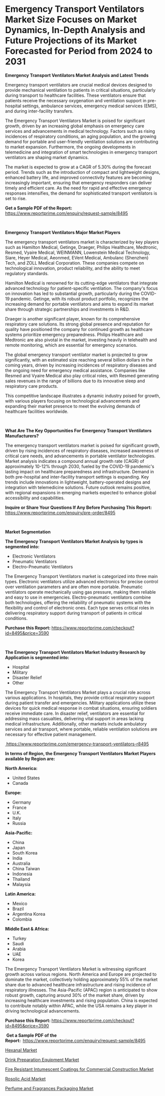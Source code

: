<p><h1>Emergency Transport Ventilators Market Size Focuses on Market Dynamics, In-Depth Analysis and Future Projections of its Market Forecasted for Period from 2024 to 2031</h1></p><p><strong>Emergency Transport Ventilators Market Analysis and Latest Trends</strong></p>
<p><p>Emergency transport ventilators are crucial medical devices designed to provide mechanical ventilation to patients in critical situations, particularly during transport to healthcare facilities. These ventilators ensure that patients receive the necessary oxygenation and ventilation support in pre-hospital settings, ambulance services, emergency medical services (EMS), and during inter-facility transfers.</p><p>The Emergency Transport Ventilators Market is poised for significant growth, driven by an increasing global emphasis on emergency care services and advancements in medical technology. Factors such as rising incidences of respiratory conditions, an aging population, and the growing demand for portable and user-friendly ventilation solutions are contributing to market expansion. Furthermore, the ongoing developments in telemedicine and integration of smart technologies in emergency transport ventilators are shaping market dynamics.</p><p>The market is expected to grow at a CAGR of 5.30% during the forecast period. Trends such as the introduction of compact and lightweight designs, enhanced battery life, and improved connectivity features are becoming increasingly important, ensuring that emergency responders can deliver timely and efficient care. As the need for rapid and effective emergency responses intensifies, the demand for sophisticated transport ventilators is set to rise.</p></p>
<p><strong>Get a Sample PDF of the Report:&nbsp;</strong> <a href="https://www.reportprime.com/enquiry/request-sample/8495">https://www.reportprime.com/enquiry/request-sample/8495</a></p>
<p>&nbsp;</p>
<p><strong>Emergency Transport Ventilators Major Market Players</strong></p>
<p><p>The emergency transport ventilators market is characterized by key players such as Hamilton Medical, Getinge, Draeger, Philips Healthcare, Medtronic, Resmed, Vyaire Medical, WEINMANN, Lowenstein Medical Technology, Siare, Heyer Medical, Aeonmed, EVent Medical, Ambulanc (Shenzhen) Tech, and ZOLL Medical Corporation. These companies compete on technological innovation, product reliability, and the ability to meet regulatory standards.</p><p>Hamilton Medical is renowned for its cutting-edge ventilators that integrate advanced technology for patient-specific ventilation. The company's focus on innovation has led to substantial growth, particularly during the COVID-19 pandemic. Getinge, with its robust product portfolio, recognizes the increasing demand for portable ventilators and aims to expand its market share through strategic partnerships and investments in R&D.</p><p>Draeger is another significant player, known for its comprehensive respiratory care solutions. Its strong global presence and reputation for quality have positioned the company for continued growth as healthcare systems prioritize emergency preparedness. Philips Healthcare and Medtronic are also pivotal in the market, investing heavily in telehealth and remote monitoring, which are essential for emergency scenarios.</p><p>The global emergency transport ventilator market is projected to grow significantly, with an estimated size reaching several billion dollars in the coming years, driven by increasing incidences of respiratory diseases and the ongoing need for emergency medical assistance. Companies like Resmed and Vyaire Medical also play critical roles, with Resmed generating sales revenues in the range of billions due to its innovative sleep and respiratory care products.</p><p>This competitive landscape illustrates a dynamic industry poised for growth, with various players focusing on technological advancements and expanding their market presence to meet the evolving demands of healthcare facilities worldwide.</p></p>
<p>&nbsp;</p>
<p><strong>What Are The Key Opportunities For Emergency Transport Ventilators Manufacturers?</strong></p>
<p><p>The emergency transport ventilators market is poised for significant growth, driven by rising incidences of respiratory diseases, increased awareness of critical care needs, and advancements in portable ventilator technologies. Market analysis indicates a compound annual growth rate (CAGR) of approximately 10-12% through 2030, fueled by the COVID-19 pandemic's lasting impact on healthcare preparedness and infrastructure. Demand in both pre-hospital and inter-facility transport settings is expanding. Key trends include innovations in lightweight, battery-operated designs and integration with telemedicine solutions. Future outlook remains positive, with regional expansions in emerging markets expected to enhance global accessibility and capabilities.</p></p>
<p><strong>Inquire or Share Your Questions If Any Before Purchasing This Report:</strong> <a href="https://www.reportprime.com/enquiry/pre-order/8495">https://www.reportprime.com/enquiry/pre-order/8495</a></p>
<p>&nbsp;</p>
<p><strong>Market Segmentation</strong></p>
<p><strong>The Emergency Transport Ventilators Market Analysis by types is segmented into:</strong></p>
<p><ul><li>Electronic Ventilators</li><li>Pneumatic Ventilators</li><li>Electro-Pneumatic Ventilators</li></ul></p>
<p><p>The Emergency Transport Ventilators market is categorized into three main types. Electronic ventilators utilize advanced electronics for precise control over ventilation parameters and are often more portable. Pneumatic ventilators operate mechanically using gas pressure, making them reliable and easy to use in emergencies. Electro-pneumatic ventilators combine both technologies, offering the reliability of pneumatic systems with the flexibility and control of electronic ones. Each type serves critical roles in delivering respiratory support during transport of patients in critical conditions.</p></p>
<p><strong>Purchase this Report:&nbsp;</strong><a href="https://www.reportprime.com/checkout?id=8495&price=3590">https://www.reportprime.com/checkout?id=8495&price=3590</a></p>
<p>&nbsp;</p>
<p><strong>The Emergency Transport Ventilators Market Industry Research by Application is segmented into:</strong></p>
<p><ul><li>Hospital</li><li>Military</li><li>Disaster Relief</li><li>Other</li></ul></p>
<p><p>The Emergency Transport Ventilators Market plays a crucial role across various applications. In hospitals, they provide critical respiratory support during patient transfer and emergencies. Military applications utilize these devices for quick medical response in combat situations, ensuring soldiers receive immediate care. In disaster relief, ventilators are essential for addressing mass casualties, delivering vital support in areas lacking medical infrastructure. Additionally, other markets include ambulatory services and air transport, where portable, reliable ventilation solutions are necessary for effective patient management.</p></p>
<p><a href="https://www.reportprime.com/emergency-transport-ventilators-r8495">&nbsp;https://www.reportprime.com/emergency-transport-ventilators-r8495</a></p>
<p><strong>In terms of Region, the Emergency Transport Ventilators Market Players available by Region are:</strong></p>
<p>
    <p> <strong> North America: </strong>
        <ul>
            <li>United States</li>
            <li>Canada</li>
        </ul>
        </p> 
    <p> <strong> Europe: </strong>
        <ul>
            <li>Germany</li>
            <li>France</li>
            <li>U.K.</li>
            <li>Italy</li>
            <li>Russia</li>
        </ul>
        </p> 
    <p> <strong> Asia-Pacific: </strong>
        <ul>
            <li>China</li>
            <li>Japan</li>
            <li>South Korea</li>
            <li>India</li>
            <li>Australia</li>
            <li>China Taiwan</li>
            <li>Indonesia</li>
            <li>Thailand</li>
            <li>Malaysia</li>
        </ul>
        </p> 
    <p> <strong> Latin America: </strong>
        <ul>
            <li>Mexico</li>
            <li>Brazil</li>
            <li>Argentina Korea</li>
            <li>Colombia</li>
        </ul>
        </p> 
    <p> <strong> Middle East & Africa: </strong>
        <ul>
            <li>Turkey</li>
            <li>Saudi</li>
            <li>Arabia</li>
            <li>UAE</li>
            <li>Korea</li>
        </ul>
    </p>
    </p>
<p><p>The Emergency Transport Ventilators Market is witnessing significant growth across various regions. North America and Europe are projected to dominate the market, collectively holding approximately 55% of the market share due to advanced healthcare infrastructure and rising incidence of respiratory illnesses. The Asia-Pacific (APAC) region is anticipated to show robust growth, capturing around 30% of the market share, driven by increasing healthcare investments and rising population. China is expected to contribute notably within APAC, while the USA remains a key player in driving technological advancements.</p></p>
<p><strong>Purchase this Report: </strong><a href="https://www.reportprime.com/checkout?id=8495&price=3590">https://www.reportprime.com/checkout?id=8495&price=3590</a></p>
<p>&nbsp;<strong>Get a Sample PDF of the Report:&nbsp;&nbsp;</strong><a href="https://www.reportprime.com/enquiry/request-sample/8495">https://www.reportprime.com/enquiry/request-sample/8495</a></p>
<p><strong></strong></p>
<p><p><a href="https://www.linkedin.com/pulse/strategic-market-insights-navigating-global-hexanal-landscape-di3bc?trackingId=Liux4MyXT9uRnaVZp7uIBA%3D%3D">Hexanal Market</a></p><p><a href="https://medium.com/@tracey.powell674/strategic-roadmap-global-drink-preparation-equipment-market-insights-and-opportunities-2024-2031-8a4a7491b7ef?postPublishedType=initial">Drink Preparation Equipment Market</a></p><p><a href="https://issuu.com/reportprime-2/docs/fire-resistant-intumescent-coatings_c06de74b710139">Fire Resistant Intumescent Coatings for Commercial Construction Market</a></p><p><a href="https://www.linkedin.com/pulse/rosolic-acid-market-share-size-trends-industry-analysis-report-v6n8c?trackingId=y5tVCbd8QGOnxEpbBLNtAQ%3D%3D">Rosolic Acid Market</a></p><p><a href="https://medium.com/@tracey.powell674/this-report-aims-to-provide-a-comprehensive-presentation-of-the-global-market-for-perfume-and-9379d340e1a8?postPublishedType=initial">Perfume and Fragrances Packaging Market</a></p></p>